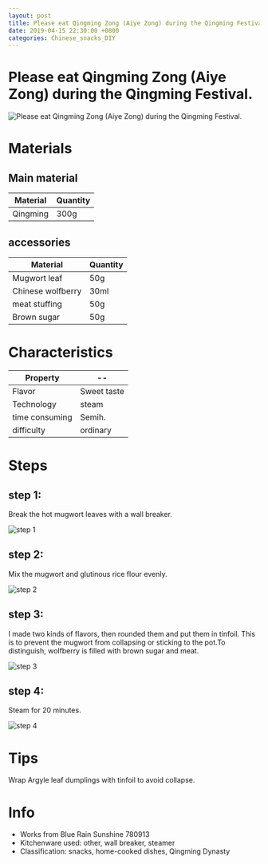 ```yaml
---
layout: post
title: Please eat Qingming Zong (Aiye Zong) during the Qingming Festival.
date: 2019-04-15 22:30:00 +0800
categories: Chinese_snacks_DIY
---
```


# Please eat Qingming Zong (Aiye Zong) during the Qingming Festival.

![Please eat Qingming Zong (Aiye Zong) during the Qingming Festival.]({{site.baseurl}}/img/450815/450815.jpg)

# Materials


## Main material

Material|Quantity
--|--
Qingming|300g

## accessories

Material|Quantity
--|--
Mugwort leaf|50g
Chinese wolfberry|30ml
meat stuffing|50g
Brown sugar|50g

# Characteristics

Property|--
--|--
Flavor|Sweet taste
Technology|steam
time consuming|Semih.
difficulty|ordinary

# Steps

## step 1:

Break the hot mugwort leaves with a wall breaker.

![step 1]({{site.baseurl}}/img/450815/1.jpg)

## step 2:

Mix the mugwort and glutinous rice flour evenly.

![step 2]({{site.baseurl}}/img/450815/2.jpg)

## step 3:

I made two kinds of flavors, then rounded them and put them in tinfoil. This is to prevent the mugwort from collapsing or sticking to the pot.To distinguish, wolfberry is filled with brown sugar and meat.

![step 3]({{site.baseurl}}/img/450815/3.jpg)

## step 4:

Steam for 20 minutes.

![step 4]({{site.baseurl}}/img/450815/4.jpg)

# Tips

Wrap Argyle leaf dumplings with tinfoil to avoid collapse.

# Info

- Works from Blue Rain Sunshine 780913
- Kitchenware used: other, wall breaker, steamer
- Classification: snacks, home-cooked dishes, Qingming Dynasty